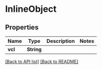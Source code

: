 # InlineObject

## Properties

Name | Type | Description | Notes
------------ | ------------- | ------------- | -------------
**vcl** | **String** |  | 

[[Back to API list]](../README.md#documentation-for-api-endpoints) [[Back to README]](../README.md)


